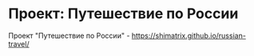 # Проект: Путешествие по России

Проект "Путешествие по России" - https://shimatrix.github.io/russian-travel/
